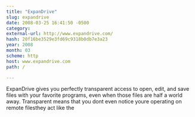 ```yaml
---
title: "ExpanDrive"
slug: expandrive
date: 2008-03-25 16:41:50 -0500
category: 
external-url: http://www.expandrive.com/
hash: 20f16be3529e3fd69c9318b0db7e3a23
year: 2008
month: 03
scheme: http
host: www.expandrive.com
path: /

---
```


ExpanDrive gives you perfectly transparent access to open, edit, and save files with your favorite programs, even when those files are half a world away. Transparent means that you dont even notice youre operating on remote filesthey act like the
